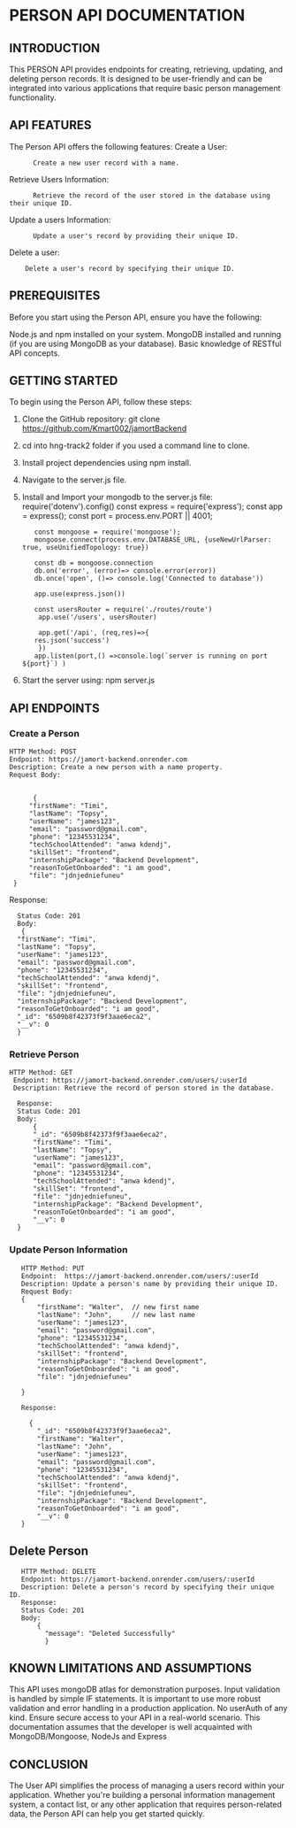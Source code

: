 # PERSON API DOCUMENTATION

## INTRODUCTION

 This PERSON API provides endpoints for creating, retrieving, updating, and deleting person records. 
 It is designed to be user-friendly and can be integrated into various applications that require basic person management functionality.

## API FEATURES
The Person API offers the following features:
  Create a User:
  
          Create a new user record with a name.

Retrieve Users Information:

          Retrieve the record of the user stored in the database using their unique ID.

Update a users Information:

          Update a user's record by providing their unique ID.

Delete a user:

        Delete a user's record by specifying their unique ID.

## PREREQUISITES
Before you start using the Person API, ensure you have the following:

  Node.js and npm installed on your system.
  MongoDB installed and running (if you are using MongoDB as your database).
  Basic knowledge of RESTful API concepts.

## GETTING STARTED
To begin using the Person API, follow these steps:

1. Clone the GitHub repository: git clone https://github.com/Kmart002/jamortBackend
2. cd into hng-track2 folder if you used a command line to clone.
3. Install project dependencies using npm install.
4. Navigate to the server.js file.
5. Install and Import your mongodb to the server.js file: 
           require('dotenv').config()
          const express = require('express');
          const app = express();
          const port = process.env.PORT || 4001;
          
          const mongoose = require('mongoose');
          mongoose.connect(process.env.DATABASE_URL, {useNewUrlParser: true, useUnifiedTopology: true})
          
          const db = mongoose.connection
          db.on('error', (error)=> console.error(error))
          db.once('open', ()=> console.log('Connected to database'))
          
          app.use(express.json())
          
          const usersRouter = require('./routes/route')
           app.use('/users', usersRouter)
           
           app.get('/api', (req,res)=>{
          res.json('success')
           })          
          app.listen(port,() =>console.log(`server is running on port ${port}`) )

6. Start the server using: npm server.js

## API ENDPOINTS
### Create a Person

    HTTP Method: POST
    Endpoint: https://jamort-backend.onrender.com
    Description: Create a new person with a name property.
    Request Body:


          {
         "firstName": "Timi",
         "lastName": "Topsy",
         "userName": "james123",
         "email": "password@gmail.com",
         "phone": "12345531234",
         "techSchoolAttended": "anwa kdendj",
         "skillSet": "frontend",
         "internshipPackage": "Backend Development",
         "reasonToGetOnboarded": "i am good",
         "file": "jdnjedniefuneu"  
     }

     
   Response:
   
      Status Code: 201
      Body: 
       {
      "firstName": "Timi",
      "lastName": "Topsy",
      "userName": "james123",
      "email": "password@gmail.com",
      "phone": "12345531234",
      "techSchoolAttended": "anwa kdendj",
      "skillSet": "frontend",
      "file": "jdnjedniefuneu",
      "internshipPackage": "Backend Development",
      "reasonToGetOnboarded": "i am good",
      "_id": "6509b8f42373f9f3aae6eca2",
      "__v": 0
      }
      
 ### Retrieve Person
 
    HTTP Method: GET
     Endpoint: https://jamort-backend.onrender.com/users/:userId
     Description: Retrieve the record of person stored in the database.
     
      Response:
      Status Code: 201
      Body: 
          {
          "_id": "6509b8f42373f9f3aae6eca2",
          "firstName": "Timi",
          "lastName": "Topsy",
          "userName": "james123",
          "email": "password@gmail.com",
          "phone": "12345531234",
          "techSchoolAttended": "anwa kdendj",
          "skillSet": "frontend",
          "file": "jdnjedniefuneu",
          "internshipPackage": "Backend Development",
          "reasonToGetOnboarded": "i am good",
          "__v": 0
      }
    
### Update Person Information
       
       HTTP Method: PUT
       Endpoint:  https://jamort-backend.onrender.com/users/:userId
       Description: Update a person's name by providing their unique ID.
       Request Body:
       {
           "firstName": "Walter",  // new first name
           "lastName": "John",     // new last name
           "userName": "james123",
           "email": "password@gmail.com",
           "phone": "12345531234",
           "techSchoolAttended": "anwa kdendj",
           "skillSet": "frontend",
           "internshipPackage": "Backend Development",
           "reasonToGetOnboarded": "i am good",
           "file": "jdnjedniefuneu"
           
       }
       
       Response:
       
         {
           "_id": "6509b8f42373f9f3aae6eca2",
           "firstName": "Walter",  
           "lastName": "John",    
           "userName": "james123",
           "email": "password@gmail.com",
           "phone": "12345531234",
           "techSchoolAttended": "anwa kdendj",
           "skillSet": "frontend",
           "file": "jdnjedniefuneu",
           "internshipPackage": "Backend Development",
           "reasonToGetOnboarded": "i am good",
           "__v": 0
       }
       
   ## Delete Person
       
       HTTP Method: DELETE
       Endpoint: https://jamort-backend.onrender.com/users/:userId
       Description: Delete a person's record by specifying their unique ID.
       Response:
       Status Code: 201
       Body: 
           {
             "message": "Deleted Successfully"
             }

## KNOWN LIMITATIONS AND ASSUMPTIONS
  This API uses mongoDB atlas for demonstration purposes.
  Input validation is handled by simple IF statements. It is important to use more robust validation and error handling in a production application.
  No userAuth of any kind. Ensure secure access to your API in a real-world scenario.
  This documentation assumes that the developer is well acquainted with MongoDB/Mongoose, NodeJs and Express

## CONCLUSION
The User API simplifies the process of managing a users record within your application.
Whether you're building a personal information management system, a contact list, or any other application that requires person-related data, 
the Person API can help you get started quickly.


